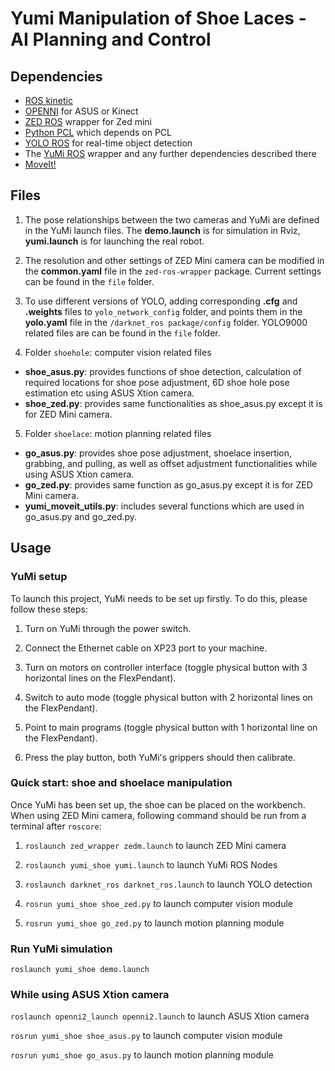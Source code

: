# Yumi Manipulation of Shoe Laces - AI Planning and Control

## Dependencies
- [ROS kinetic](http://wiki.ros.org/kinetic/Installation/Ubuntu)
- [OPENNI](http://wiki.ros.org/openni_camera) for ASUS or Kinect
- [ZED ROS](https://github.com/stereolabs/zed-ros-wrapper) wrapper for Zed mini
- [Python PCL](https://medium.com/@ss4365gg/%E6%88%90%E5%8A%9F%E5%9C%A8ubuntu-16-04%E7%92%B0%E5%A2%83%E4%B8%AD%E5%AE%89%E8%A3%9D-pcl-1-8-1-python-pcl-a016b711bc4) which depends on PCL
- [YOLO ROS](https://github.com/leggedrobotics/darknet_ros) for real-time object detection
- The [YuMi ROS](https://github.com/ImperialCollegeLondon/yumi-prl) wrapper and any further dependencies described there
- [MoveIt!](http://docs.ros.org/kinetic/api/moveit_tutorials/html/doc/getting_started/getting_started.html)

## Files
1. The pose relationships between the two cameras and YuMi are defined in the YuMi launch files. The **demo.launch** is for simulation in Rviz, **yumi.launch** is for launching the real robot. 

2. The resolution and other settings of ZED Mini camera can be modified in the **common.yaml** file in the ```zed-ros-wrapper``` package. Current settings can be found in the ```file``` folder.

3. To use different versions of YOLO, adding corresponding **.cfg** and **.weights** files to ```yolo_network_config``` folder, and points them in the **yolo.yaml** file in the ```/darknet_ros package/config``` folder. YOLO9000 related files are can be found in the ```file``` folder.

4. Folder ```shoehole```: computer vision related files

- **shoe_asus.py**: provides functions of shoe detection, calculation of required locations for shoe pose adjustment, 6D shoe hole pose estimation etc using ASUS Xtion camera.
- **shoe_zed.py**: provides same functionalities as shoe_asus.py except it is for ZED Mini camera.

5. Folder ```shoelace```: motion planning related files

- **go_asus.py**: provides shoe pose adjustment, shoelace insertion, grabbing, and pulling, as well as offset adjustment functionalities while using ASUS Xtion camera.
- **go_zed.py**: provides same function as go\_asus.py except it is for ZED Mini camera.
- **yumi_moveit_utils.py**: includes several functions which are used in go_asus.py and go_zed.py.

## Usage

### YuMi setup
To launch this project, YuMi needs to be set up firstly. To do this, please follow these steps:

1. Turn on YuMi through the power switch.

2. Connect the Ethernet cable on XP23 port to your machine.

3. Turn on motors on controller interface (toggle physical button with 3 horizontal lines on the FlexPendant).

4. Switch to auto mode (toggle physical button with 2 horizontal lines on the FlexPendant).

5. Point to main programs (toggle physical button with 1 horizontal line on the FlexPendant).

6. Press the play button, both YuMi's grippers should then calibrate.

### Quick start: shoe and shoelace manipulation
Once YuMi has been set up, the shoe can be placed on the workbench. When using ZED Mini camera, following command should be run from a terminal after ```roscore```:

1. ``` roslaunch zed_wrapper zedm.launch ``` to launch ZED Mini camera

2. ``` roslaunch yumi_shoe yumi.launch ``` to launch YuMi ROS Nodes

3. ``` roslaunch darknet_ros darknet_ros.launch ``` to launch YOLO detection

4. ``` rosrun yumi_shoe shoe_zed.py ``` to launch computer vision module

5. ``` rosrun yumi_shoe go_zed.py ``` to launch motion planning module

### Run YuMi simulation

``` roslaunch yumi_shoe demo.launch ```

### While using ASUS Xtion camera

``` roslaunch openni2_launch openni2.launch ``` to launch ASUS Xtion camera

``` rosrun yumi_shoe shoe_asus.py ``` to launch computer vision module

``` rosrun yumi_shoe go_asus.py ``` to launch motion planning module


